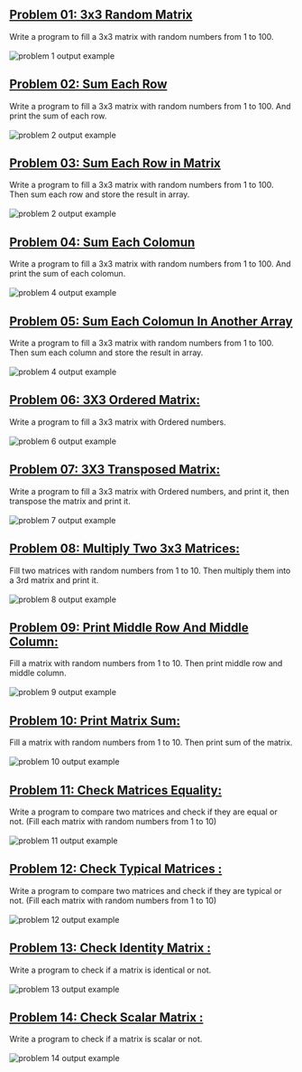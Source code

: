 ## <a href = "https://github.com/Khadijarejjaoui99/CPlusPlus_Problems_and_Solutions/tree/main/Problems-and-Solutions-Set3/problem01">Problem 01: 3x3 Random Matrix </a>

Write a program to fill a 3x3 matrix with random numbers from 1 to 100.
<br> <br><img src = "problem01/problem1.png" alt = "problem 1 output example">

## <a href="https://github.com/Khadijarejjaoui99/CPlusPlus_Problems_and_Solutions/tree/main/Problems-and-Solutions-Set3/problem02">Problem 02: Sum Each Row </a>

Write a program to fill a 3x3 matrix with random numbers from 1 to 100. And print the sum of each row.
<br><br> <img src = "problem02/problem2.png" alt = "problem 2 output example">

## <a href="https://github.com/Khadijarejjaoui99/CPlusPlus_Problems_and_Solutions/tree/main/Problems-and-Solutions-Set3/problem03">Problem 03: Sum Each Row in Matrix </a>

Write a program to fill a 3x3 matrix with random numbers from 1 to 100. Then sum each row and store the result in array.
<br><br> <img src = "problem02/problem2.png" alt = "problem 2 output example">

## <a href="https://github.com/Khadijarejjaoui99/CPlusPlus_Problems_and_Solutions/tree/main/Problems-and-Solutions-Set3/problem04">Problem 04: Sum Each Colomun </a>

Write a program to fill a 3x3 matrix with random numbers from 1 to 100. And print the sum of each colomun.
<br><br> <img src = "problem04/problem4.png" alt = "problem 4 output example">

## <a href="https://github.com/Khadijarejjaoui99/CPlusPlus_Problems_and_Solutions/tree/main/Problems-and-Solutions-Set3/problem05">Problem 05: Sum Each Colomun In Another Array </a>

Write a program to fill a 3x3 matrix with random numbers from 1 to 100. Then sum each column and store the result in array.
<br><br> <img src = "problem04/problem4.png" alt = "problem 4 output example">

## <a href="https://github.com/Khadijarejjaoui99/CPlusPlus_Problems_and_Solutions/tree/main/Problems-and-Solutions-Set3/problem06">Problem 06: 3X3 Ordered Matrix: </a>

Write a program to fill a 3x3 matrix with Ordered numbers.
<br><br> <img src = "problem06/problem6.png" alt = "problem 6 output example">

## <a href="https://github.com/Khadijarejjaoui99/CPlusPlus_Problems_and_Solutions/tree/main/Problems-and-Solutions-Set3/problem07">Problem 07: 3X3 Transposed Matrix: </a>

Write a program to fill a 3x3 matrix with Ordered numbers, and print it, then transpose the matrix and print it.
<br><br> <img src = "problem07/problem7.png" alt = "problem 7 output example">

## <a href="https://github.com/Khadijarejjaoui99/CPlusPlus_Problems_and_Solutions/tree/main/Problems-and-Solutions-Set3/problem08">Problem 08: Multiply Two 3x3 Matrices: </a>

Fill two matrices with random numbers from 1 to 10. Then multiply them into a 3rd matrix and print it.
<br><br> <img src = "problem08/problem8.png" alt = "problem 8 output example">

## <a href="https://github.com/Khadijarejjaoui99/CPlusPlus_Problems_and_Solutions/tree/main/Problems-and-Solutions-Set3/problem09">Problem 09: Print Middle Row And Middle Column: </a>

Fill a matrix with random numbers from 1 to 10. Then print middle row and middle column.
<br><br> <img src = "problem09/problem9.png" alt = "problem 9 output example">

## <a href="https://github.com/Khadijarejjaoui99/CPlusPlus_Problems_and_Solutions/tree/main/Problems-and-Solutions-Set3/problem10">Problem 10: Print Matrix Sum: </a>

Fill a matrix with random numbers from 1 to 10. Then print sum of the matrix.
<br><br> <img src = "problem10/problem10.png" alt = "problem 10 output example">

## <a href="https://github.com/Khadijarejjaoui99/CPlusPlus_Problems_and_Solutions/tree/main/Problems-and-Solutions-Set3/problem11">Problem 11: Check Matrices Equality: </a>

Write a program to compare two matrices and check if they are equal or not. (Fill each matrix with random numbers from 1 to 10)
<br><br> <img src = "problem11/problem11.png" alt = "problem 11 output example">

## <a href="https://github.com/Khadijarejjaoui99/CPlusPlus_Problems_and_Solutions/tree/main/Problems-and-Solutions-Set3/problem12">Problem 12: Check Typical Matrices : </a>

Write a program to compare two matrices and check if they are typical or not. (Fill each matrix with random numbers from 1 to 10)
<br><br> <img src = "problem12/problem12.png" alt = "problem 12 output example">

## <a href="https://github.com/Khadijarejjaoui99/CPlusPlus_Problems_and_Solutions/tree/main/Problems-and-Solutions-Set3/problem13">Problem 13: Check Identity Matrix : </a>

Write a program to check if a matrix is identical or not.
<br><br> <img src = "problem13/problem13.png" alt = "problem 13 output example">

## <a href="https://github.com/Khadijarejjaoui99/CPlusPlus_Problems_and_Solutions/tree/main/Problems-and-Solutions-Set3/problem14">Problem 14: Check Scalar Matrix : </a>

Write a program to check if a matrix is scalar or not.
<br><br> <img src = "problem14/problem14.png" alt = "problem 14 output example">
